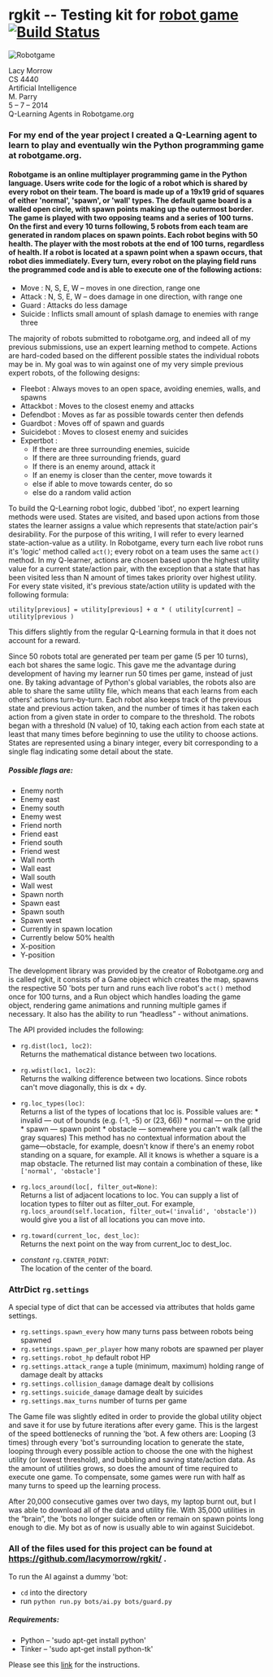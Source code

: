 # rgkit -- Testing kit for [robot game](http://robotgame.org) [![Build Status](https://travis-ci.org/brandonhsiao/rgkit.png?branch=master)](https://travis-ci.org/brandonhsiao/rgkit) #

![Robotgame](http://lacymorrow.com/images/github/robotgame.gif)

Lacy Morrow  
CS 4440  
Artificial Intelligence  
M. Parry  
5 – 7 – 2014  
Q-Learning Agents in Robotgame.org


### For my end of the year project I created a Q-Learning agent to learn to play and eventually win the Python programming game at robotgame.org.

#### Robotgame is an online multiplayer programming game in the Python language. Users write code for the logic of a robot which is shared by every robot on their team. The board is made up of a 19x19 grid of squares of either 'normal', 'spawn', or 'wall' types. The default game board is a walled open circle, with spawn points making up the outermost border. The game is played with two opposing teams and a series of 100 turns. On the first and every 10 turns following, 5 robots from each team are generated in random places on spawn points. Each robot begins with 50 health. The player with the most robots at the end of 100 turns, regardless of health. If a robot is located at a spawn point when a spawn occurs, that robot dies immediately. Every turn, every robot on the playing field runs the programmed code and is able to execute one of the following actions:

* Move : N, S, E, W – moves in one direction, range one
* Attack : N, S, E, W – does damage in one direction, with range one
* Guard : Attacks do less damage
* Suicide : Inflicts small amount of splash damage to enemies with range three

The majority of robots submitted to robotgame.org, and indeed all of my previous submissions, use an expert learning method to compete. Actions are hard-coded based on the different possible states the individual robots may be in. My goal was to win against one of my very simple previous expert robots, of the following designs:


* Fleebot : Always moves to an open space, avoiding enemies, walls, and spawns
* Attackbot : Moves to the closest enemy and attacks
* Defendbot : Moves as far as possible towards center then defends
* Guardbot : Moves off of spawn and guards
* Suicidebot : Moves to closest enemy and suicides
* Expertbot :
    * If there are three surrounding enemies, suicide
    * If there are three surrounding friends, guard
    * If there is an enemy around, attack it
    * If an enemy is closer than the center, move towards it
    * else if able to move towards center, do so
    * else do a random valid action

To build the Q-Learning robot logic, dubbed 'ibot', no expert learning methods were used. States are visited, and based upon actions from those states the learner assigns a value which represents that state/action pair's desirability. For the purpose of this writing, I will refer to every learned state-action-value as a utility. In Robotgame, every turn each live robot runs it's 'logic' method called `act()`; every robot on a team uses the same `act()` method. In my Q-learner, actions are chosen based upon the highest utility value for a current state/action pair, with the exception that a state that has been visited less than N amount of times takes priority over highest utility. For every state visited, it's previous state/action utility is updated with the following formula:

    utility[previous] = utility[previous] + α * ( utility[current] – utility[previous )

This differs slightly from the regular Q-Learning formula in that it does not account for a reward.

Since 50 robots total are generated per team per game (5 per 10 turns), each bot shares the same logic. This gave me the advantage during development of having my learner run 50 times per game, instead of just one. By taking advantage of Python's global variables, the robots also are able to share the same utility file, which means that each learns from each others' actions turn-by-turn. Each robot also keeps track of the previous state and previous action taken, and the number of times it has taken each action from a given state in order to compare to the threshold. The robots began with a threshold (N value) of 10, taking each action from each state at least that many times before beginning to use the utility to choose actions. States are represented using a binary integer, every bit corresponding to a single flag indicating some detail about the state. 

##### Possible flags are:

* Enemy north
* Enemy east
* Enemy south
* Enemy west
* Friend north
* Friend east
* Friend south
* Friend west
* Wall north
* Wall east
* Wall south
* Wall west
* Spawn north
* Spawn east
* Spawn south
* Spawn west
* Currently in spawn location
* Currently below 50% health
* X-position
* Y-position

The development library was provided by the creator of Robotgame.org and is called rgkit, it consists of a Game object which creates the map, spawns the respective 50 'bots per turn and runs each live robot's `act()` method once for 100 turns, and a Run object which handles loading the game object, rendering game animations and running multiple games if necessary. It also has the ability to run “headless” - without animations. 

The API provided includes the following:
* `rg.dist(loc1, loc2)`:   
  Returns the mathematical distance between two locations.

* `rg.wdist(loc1, loc2)`:  
  Returns the walking difference between two locations. Since robots can't move diagonally, this is dx + dy.
* `rg.loc_types(loc)`:  
  Returns a list of the types of locations that loc is. Possible values are: 
        * invalid — out of bounds (e.g. (-1, -5) or (23, 66))
        * normal — on the grid
        * spawn — spawn point
        * obstacle — somewhere you can't walk (all the gray squares)
  This method has no contextual information about the game—obstacle, for example, doesn't know if there's an enemy robot standing on a square, for example. All it knows is whether a square is a map obstacle. The returned list may contain a combination of these, like `['normal', 'obstacle']`

* `rg.locs_around(loc[, filter_out=None)`:  
  Returns a list of adjacent locations to loc. You can supply a list of location types to filter out as filter_out. For example, `rg.locs_around(self.location, filter_out=('invalid', 'obstacle'))` would give you a list of all locations you can move into.

* `rg.toward(current_loc, dest_loc)`:  
  Returns the next point on the way from current_loc to dest_loc.

* _constant_ `rg.CENTER_POINT`:  
  The location of the center of the board.

### AttrDict `rg.settings`
A special type of dict that can be accessed via attributes that holds game settings.

* `rg.settings.spawn_every`
  how many turns pass between robots being spawned
* `rg.settings.spawn_per_player`
  how many robots are spawned per player
* `rg.settings.robot_hp`
  default robot HP
* `rg.settings.attack_range`
  a tuple (minimum, maximum) holding range of damage dealt by attacks
* `rg.settings.collision_damage`
  damage dealt by collisions
* `rg.settings.suicide_damage`
  damage dealt by suicides
* `rg.settings.max_turns`
  number of turns per game

The Game file was slightly edited in order to provide the global utility object and save it for use by future iterations after every game. This is the largest of the speed bottlenecks of running the 'bot. A few others are: Looping (3 times) through every 'bot's surrounding location to generate the state, looping through every possible action to choose the one with the highest utility (or lowest threshold), and bubbling and saving state/action data. As the amount of utilities grows, so does the amount of time required to execute one game. To compensate, some games were run with half as many turns to speed up the learning process.

After 20,000 consecutive games over two days, my laptop burnt out, but I was able to download all of the data and utility file. With 35,000 utilities in the “brain”, the 'bots no longer suicide often or remain on spawn points long enough to die. My bot as of now is usually able to win against Suicidebot.

### All of the files used for this project can be found at https://github.com/lacymorrow/rgkit/  .
To run the AI against a dummy 'bot:
* `cd` into the directory
* run `python run.py bots/ai.py bots/guard.py`

##### Requirements: 
* Python – 'sudo apt-get install python'
* Tinker – 'sudo apt-get install python-tk'

Please see this [link](http://robotgame.org/kit) for the instructions.
